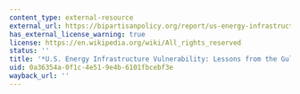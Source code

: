 ```yaml
---
content_type: external-resource
external_url: https://bipartisanpolicy.org/report/us-energy-infrastructure-vulnerability-lessons-gulf-coast-hurricanes/
has_external_license_warning: true
license: https://en.wikipedia.org/wiki/All_rights_reserved
status: ''
title: '*U.S. Energy Infrastructure Vulnerability: Lessons from the Gulf Coast Hurricanes*'
uid: 0a36354a-0f1c-4e51-9e4b-6101fbcebf3e
wayback_url: ''
---
```

